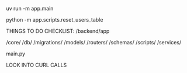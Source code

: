<!-- ENSIGHT BACKEND -->

<!-- UV SERVER START -->

uv run -m app.main

<!-- SQLITE 3 DATABASE STARTUP -->
<!-- sqlite3 ./test.db
sqlite> .tables
users -->

<!-- SCRIPTS RUN FROM BACKEND DIRECTORY -->

python -m app.scripts.reset_users_table

<!-- SWAGGER ENDPOINT -->
<!-- http://localhost:8000/docs -->

THINGS TO DO CHECKLIST:
/backend/app

<!-- /auth/ -->

/core/
/db/
/migrations/
/models/
/routers/
/schemas/
/scripts/
/services/

<!-- .env -->

main.py

<!-- /static/ -->
<!-- /db/ -->

LOOK INTO CURL CALLS
